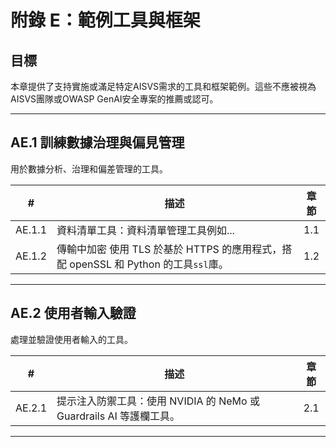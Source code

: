 # 附錄 E：範例工具與框架

## 目標

本章提供了支持實施或滿足特定AISVS需求的工具和框架範例。這些不應被視為AISVS團隊或OWASP GenAI安全專案的推薦或認可。

---

## AE.1 訓練數據治理與偏見管理

用於數據分析、治理和偏差管理的工具。

|   #    | 描述                                                          | 章節  |
| :----: | ----------------------------------------------------------- | :-: |
| AE.1.1 | 資料清單工具：資料清單管理工具例如...                                        | 1.1 |
| AE.1.2 | 傳輸中加密 使用 TLS 於基於 HTTPS 的應用程式，搭配 openSSL 和 Python 的工具`ssl`庫。 | 1.2 |

---

## AE.2 使用者輸入驗證

處理並驗證使用者輸入的工具。

|   #    | 描述                                               | 章節  |
| :----: | ------------------------------------------------ | :-: |
| AE.2.1 | 提示注入防禦工具：使用 NVIDIA 的 NeMo 或 Guardrails AI 等護欄工具。 | 2.1 |

---

